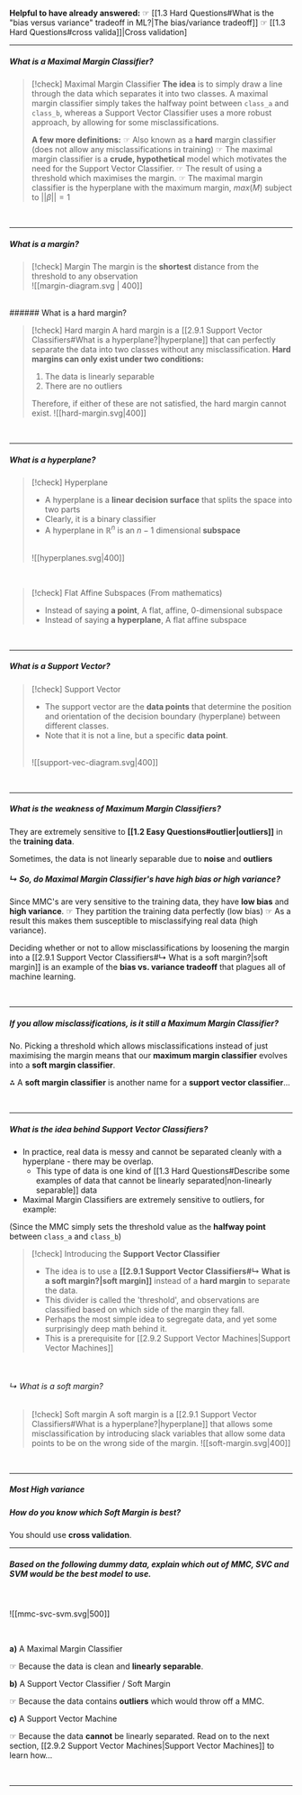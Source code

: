 **Helpful to have already answered:**
☞ [[1.3 Hard Questions#What is the "bias versus variance" tradeoff in ML?|The bias/variance tradeoff]]
☞ [[1.3 Hard Questions#cross valida]]|Cross validation]

---
##### What is a Maximal Margin Classifier?  

> [!check] Maximal Margin Classifier
> **The idea** is to simply draw a line through the data which separates it into two classes. A maximal margin classifier simply takes the halfway point between `class_a` and `class_b`, whereas a Support Vector Classifier uses a more robust approach, by allowing for some misclassifications. 
> 
> **A few more definitions:**
> ☞ Also known as a **hard** margin classifier (does not allow any misclassifications in training)
☞ The maximal margin classifier is a **crude, hypothetical** model which motivates the need for the Support Vector Classifier. 
☞ The result of using a threshold which maximises the margin.
☞ The maximal margin classifier is the hyperplane with the maximum margin, $max(M)$ subject to $||β||=1$

<br>

---
##### What is a margin?

>[!check] Margin
> The margin is the **shortest** distance from the threshold to any observation
> <br>
> ![[margin-diagram.svg | 400]]

<br>
###### What is a hard margin?


> [!check] Hard margin
> A hard margin is a [[2.9.1 Support Vector Classifiers#What is a hyperplane?|hyperplane]] that can perfectly separate the data into two classes without any misclassification.
> **Hard margins can only exist under two conditions:** 
> 1. The data is linearly separable
> 2. There are no outliers
> 
> Therefore, if either of these are not satisfied, the hard margin cannot exist. 
> ![[hard-margin.svg|400]]





<br>

---
##### What is a hyperplane? 

>[!check] Hyperplane
>- A hyperplane is a **linear decision surface** that splits the space into two parts
>- Clearly, it is a binary classifier
>- A hyperplane in $\mathbb{R}^n$ is an $n-1$ dimensional **subspace**
><br>
>![[hyperplanes.svg|400]]


<br>


> [!check] Flat Affine Subspaces
> (From mathematics) 
> - Instead of saying **a point**, A flat, affine, 0-dimensional subspace 
> - Instead of saying **a hyperplane**, A flat affine subspace 

<br>

---
##### What is a Support Vector? 

> [!check] Support Vector
> - The support vector are the **data points** that determine the position and orientation of the decision boundary (hyperplane) between different classes.
> - Note that it is not a line, but a specific **data point**.
> <br>
> ![[support-vec-diagram.svg|400]]

<br>

---

##### What is the weakness of Maximum Margin Classifiers? 

They are extremely sensitive to **[[1.2 Easy Questions#outlier|outliers]]** in the **training data**. 

Sometimes, the data is not linearly separable due to **noise** and **outliers**
<br>
##### ↳ So, do Maximal Margin Classifier's have high bias or high variance? 

Since MMC's are very sensitive to the training data, they have **low bias** and **high variance**.
☞ They partition the training data perfectly (low bias)
☞ As a result this makes them susceptible to misclassifying real data (high variance).

Deciding whether or not to allow misclassifications by loosening the margin into a [[2.9.1 Support Vector Classifiers#↳ What is a soft margin?|soft margin]] is an example of the **bias vs. variance tradeoff** that plagues all of machine learning. 

<br>

---

##### If you allow misclassifications, is it still a Maximum Margin Classifier? 

No. Picking a threshold which allows misclassifications instead of just maximising the margin means that our **maximum margin classifier** evolves into a **soft margin classifier**. 

⁂ A **soft margin classifier** is another name for a **support vector classifier**...

<br>

---
##### What is the idea behind Support Vector Classifiers? 

- In practice, real data is messy and cannot be separated cleanly with a hyperplane - there may be overlap.
	- This type of data is one kind of [[1.3 Hard Questions#Describe some examples of data that cannot be linearly separated|non-linearly separable]] data
- Maximal Margin Classifiers are extremely sensitive to outliers, for example: 

(Since the MMC simply sets the threshold value as the **halfway point** between `class_a` and `class_b`)



> [!check] Introducing the **Support Vector Classifier**
> - The idea is to use a **[[2.9.1 Support Vector Classifiers#↳ What is a soft margin?|soft margin]]** instead of a **hard margin** to separate the data. 
> - This divider is called the 'threshold', and observations are classified based on which side of the margin they fall.
> - Perhaps the most simple idea to segregate data, and yet some surprisingly deep math behind it.
> - This is a prerequisite for [[2.9.2 Support Vector Machines|Support Vector Machines]]

<br>

###### ↳ What is a soft margin? 

> [!check] Soft margin
> A soft margin is a [[2.9.1 Support Vector Classifiers#What is a hyperplane?|hyperplane]] that allows some misclassification by introducing slack variables that allow some data points to be on the wrong side of the margin.
>  ![[soft-margin.svg|400]]



<br>

---
##### Most High variance

##### How do you know which Soft Margin is best? 

You should use **cross validation**. 














---

##### Based on the following dummy data, explain which out of MMC, SVC and SVM would be the best model to use. 


<br>

![[mmc-svc-svm.svg|500]]

<br>

**a)** A Maximal Margin Classifier

☞ Because the data is clean and **linearly separable**.

**b)** A Support Vector Classifier / Soft Margin 

☞ Because the data contains **outliers** which would throw off a MMC.

**c)** A Support Vector Machine

☞ Because the data **cannot** be linearly separated. Read on to the next section, [[2.9.2 Support Vector Machines|Support Vector Machines]] to learn how... 

<br>


---

 